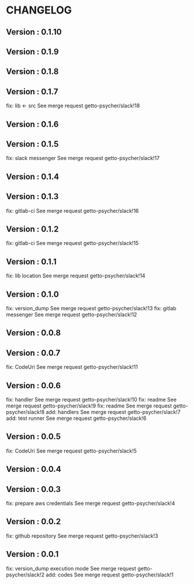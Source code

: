 # CHANGELOG

## Version : 0.1.10



## Version : 0.1.9



## Version : 0.1.8



## Version : 0.1.7

fix: lib <- src See merge request getto-psycher/slack!18


## Version : 0.1.6



## Version : 0.1.5

fix: slack messenger See merge request getto-psycher/slack!17


## Version : 0.1.4



## Version : 0.1.3

fix: gitlab-ci See merge request getto-psycher/slack!16


## Version : 0.1.2

fix: gitlab-ci See merge request getto-psycher/slack!15


## Version : 0.1.1

fix: lib location See merge request getto-psycher/slack!14


## Version : 0.1.0

fix: version_dump See merge request getto-psycher/slack!13
fix: gitlab messenger See merge request getto-psycher/slack!12


## Version : 0.0.8



## Version : 0.0.7

fix: CodeUri See merge request getto-psycher/slack!11


## Version : 0.0.6

fix: handler See merge request getto-psycher/slack!10
fix: readme See merge request getto-psycher/slack!9
fix: readme See merge request getto-psycher/slack!8
add: handlers See merge request getto-psycher/slack!7
add: test runner See merge request getto-psycher/slack!6


## Version : 0.0.5

fix: CodeUri See merge request getto-psycher/slack!5


## Version : 0.0.4



## Version : 0.0.3

fix: prepare aws credentials See merge request getto-psycher/slack!4


## Version : 0.0.2

fix: github repository See merge request getto-psycher/slack!3


## Version : 0.0.1

fix: version_dump execution mode See merge request getto-psycher/slack!2
add: codes See merge request getto-psycher/slack!1

